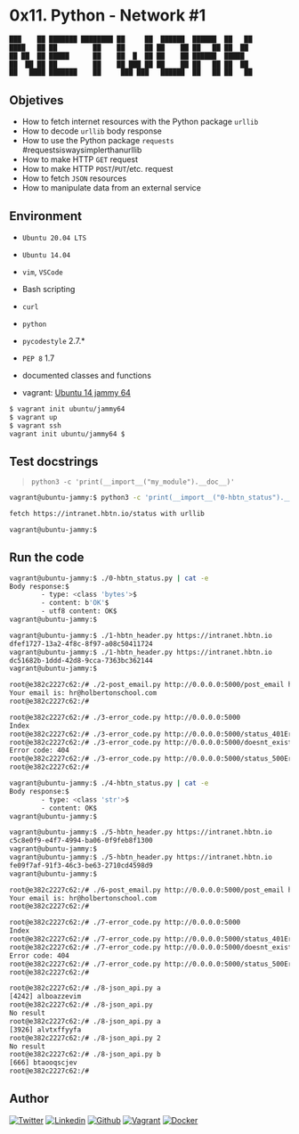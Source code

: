 # 0x11. Python - Network #1

<!-- ansi regular -->
```bash
███    ██ ███████ ████████ ██     ██  ██████  ██████  ██   ██ 
████   ██ ██         ██    ██     ██ ██    ██ ██   ██ ██  ██  
██ ██  ██ █████      ██    ██  █  ██ ██    ██ ██████  █████  
██  ██ ██ ██         ██    ██ ███ ██ ██    ██ ██   ██ ██  ██ 
██   ████ ███████    ██     ███ ███   ██████  ██   ██ ██   ██ 
```

## Objetives

* How to fetch internet resources with the Python package ``urllib``
* How to decode ``urllib`` body response
* How to use the Python package ``requests`` #requestsiswaysimplerthanurllib
* How to make HTTP ``GET`` request
* How to make HTTP ``POST``/``PUT``/etc. request
* How to fetch ``JSON`` resources
* How to manipulate data from an external service

## Environment

* ```Ubuntu 20.04 LTS```
* ``Ubuntu 14.04``
* ```vim```, ```VSCode```
* Bash scripting
* ```curl```
* ```python```
* ```pycodestyle``` 2.7.*
* ```PEP 8``` 1.7
* documented classes and functions

* vagrant: [Ubuntu 14 jammy 64](https://app.vagrantup.com/ubuntu/boxes/jammy64)

```bash
$ vagrant init ubuntu/jammy64
$ vagrant up
$ vagrant ssh
vagrant init ubuntu/jammy64 $
```

## Test docstrings

> `python3 -c 'print(__import__("my_module").__doc__)'`

```bash
vagrant@ubuntu-jammy:$ python3 -c 'print(__import__("0-hbtn_status").__doc__)'

fetch https://intranet.hbtn.io/status with urllib

vagrant@ubuntu-jammy:$

```

## Run the code

```bash
vagrant@ubuntu-jammy:$ ./0-hbtn_status.py | cat -e
Body response:$
        - type: <class 'bytes'>$
        - content: b'OK'$
        - utf8 content: OK$
vagrant@ubuntu-jammy:$
```

```bash
vagrant@ubuntu-jammy:$ ./1-hbtn_header.py https://intranet.hbtn.io
dfef1727-13a2-4f8c-8f97-a08c50411724
vagrant@ubuntu-jammy:$ ./1-hbtn_header.py https://intranet.hbtn.io
dc51682b-1ddd-42d8-9cca-7363bc362144
vagrant@ubuntu-jammy:$
```

```bash
root@e382c2227c62:/# ./2-post_email.py http://0.0.0.0:5000/post_email hr@holbertonschool.com
Your email is: hr@holbertonschool.com
root@e382c2227c62:/#
```

```bash
root@e382c2227c62:/# ./3-error_code.py http://0.0.0.0:5000
Index
root@e382c2227c62:/# ./3-error_code.py http://0.0.0.0:5000/status_401Error code: 401
root@e382c2227c62:/# ./3-error_code.py http://0.0.0.0:5000/doesnt_exist
Error code: 404
root@e382c2227c62:/# ./3-error_code.py http://0.0.0.0:5000/status_500Error code: 500
root@e382c2227c62:/#
```

```bash
vagrant@ubuntu-jammy:$ ./4-hbtn_status.py | cat -e
Body response:$
        - type: <class 'str'>$
        - content: OK$
vagrant@ubuntu-jammy:$
```

```bash
vagrant@ubuntu-jammy:$ ./5-hbtn_header.py https://intranet.hbtn.io
c5c8e0f9-e4f7-4994-ba06-0f9feb8f1300
vagrant@ubuntu-jammy:$
vagrant@ubuntu-jammy:$ ./5-hbtn_header.py https://intranet.hbtn.io
fe09f7af-91f3-46c3-be63-2710cd4598d9
vagrant@ubuntu-jammy:$
```

```bash
root@e382c2227c62:/# ./6-post_email.py http://0.0.0.0:5000/post_email hr@holbertonschool.com
Your email is: hr@holbertonschool.com
root@e382c2227c62:/#
```

```bash
root@e382c2227c62:/# ./7-error_code.py http://0.0.0.0:5000
Index
root@e382c2227c62:/# ./7-error_code.py http://0.0.0.0:5000/status_401Error code: 401
root@e382c2227c62:/# ./7-error_code.py http://0.0.0.0:5000/doesnt_exist
Error code: 404
root@e382c2227c62:/# ./7-error_code.py http://0.0.0.0:5000/status_500Error code: 500
root@e382c2227c62:/#

```

```bash
root@e382c2227c62:/# ./8-json_api.py a
[4242] alboazzevim
root@e382c2227c62:/# ./8-json_api.py
No result
root@e382c2227c62:/# ./8-json_api.py a
[3926] alvtxffyyfa
root@e382c2227c62:/# ./8-json_api.py 2
No result
root@e382c2227c62:/# ./8-json_api.py b
[666] btaooqscjev
root@e382c2227c62:/#
```

## Author

<!-- social media and professional portfolio-->
<!-- twitter -->
[![Twitter](https://img.shields.io/twitter/follow/ralex_uy?style=social)](https://twitter.com/ralex_uy) <!-- linkedin --> [![Linkedin](https://img.shields.io/badge/LinkedIn-+21K-blue?style=social&logo=linkedin)](https://www.linkedin.com/in/ronald-rivero/) <!-- github --> [![Github](https://img.shields.io/github/followers/ralexrivero?style=social)](https://github.com/ralexrivero/) <!-- vagrant --> [![Vagrant](https://img.shields.io/static/v1?label=&message=Vagrant%20Profile&color=1868F2&logo=vagrant&labelColor=2F333A)](https://app.vagrantup.com/ralexrivero) <!-- docker --> [![Docker](https://img.shields.io/static/v1?label=&message=Docker%20Profile&color=2496ED&logo=Docker&labelColor=2F333A)](https://hub.docker.com/u/ralexrivero)
